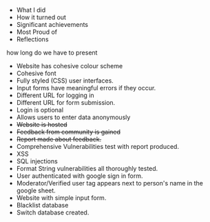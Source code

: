 - What I did
- How it turned out
- Significant achievements
- Most Proud of
- Reflections



how long do we have to present



- Website has cohesive colour scheme
- Cohesive font 
- Fully styled (CSS) user interfaces.
- Input forms have meaningful errors if they occur.
- Different URL for logging in 
- Different URL for form submission. 
- Login is optional
- Allows users to enter data anonymously 
- ~~Website is hosted~~
- ~~Feedback from community is gained~~
- ~~Report made about feedback.~~
- Comprehensive Vulnerabilities test with report produced. 
- XSS
- SQL injections
- Format String vulnerabilities all thoroughly tested.  
- User authenticated with google sign in form.  
- Moderator/Verified user tag appears next to person's name in the google  sheet.  
- Website with simple input form. 
- Blacklist database
- Switch database created.